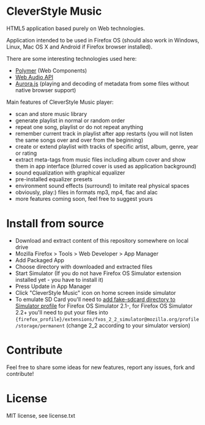 # CleverStyle Music
HTML5 application based purely on Web technologies.

Application intended to be used in Firefox OS (should also work in Windows, Linux, Mac OS X and Android if Firefox browser installed).

There are some interesting technologies used here:
* [Polymer](http://www.polymer-project.org/) (Web Components)
* [Web Audio API](http://www.w3.org/TR/webaudio/)
* [Aurora.js](https://github.com/audiocogs/aurora.js) (playing and decoding of metadata from some files without native browser support)

Main features of CleverStyle Music player:
* scan and store music library
* generate playlist in normal or random order
* repeat one song, playlist or do not repeat anything
* remember current track in playlist after app restarts (you will not listen the same songs over and over from the beginning)
* create or extend playlist with tracks of specific artist, album, genre, year or rating
* extract meta-tags from music files including album cover and show them in app interface (blurred cover is used as application background)
* sound equalization with graphical equalizer
* pre-installed equalizer presets
* environment sound effects (surround) to imitate real physical spaces
* obviously, play:) files in formats mp3, mp4, flac and alac
* more features coming soon, feel free to suggest yours

# Install from source

* Download and extract content of this repository somewhere on local drive
* Mozilla Firefox > Tools > Web Developer > App Manager
* Add Packaged App
* Choose directory with downloaded and extracted files
* Start Simulator (If you do not have Firefox OS Simulator extension installed yet - you have to install it)
* Press Update in App Manager
* Click "CleverStyle Music" icon on home screen inside simulator
* To emulate SD Card you'll need to [add fake-sdcard directory to Simulator profile](https://developer.mozilla.org/en/docs/Tools/Firefox_OS_Simulator#SD_card_emulation) for Firefox OS Simulator 2.1-, for Firefox OS Simulator 2.2+ you'll need to put your files into `{firefox_profile}/extensions/fxos_2_2_simulator@mozilla.org/profile/storage/permanent` (change 2_2 according to your simulator version)

# Contribute

Feel free to share some ideas for new features, report any issues, fork and contribute!

# License
MIT license, see license.txt
